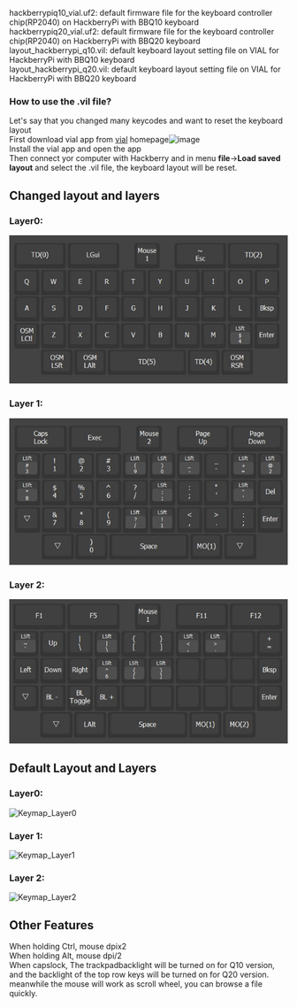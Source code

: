 hackberrypiq10_vial.uf2: default firmware file for the keyboard controller chip(RP2040) on HackberryPi with BBQ10 keyboard  
hackberrypiq20_vial.uf2: default firmware file for the keyboard controller chip(RP2040) on HackberryPi with BBQ20 keyboard  
layout_hackberrypi_q10.vil: default keyboard layout setting file on VIAL for HackberryPi with BBQ10 keyboard  
layout_hackberrypi_q20.vil: default keyboard layout setting file on VIAL for HackberryPi with BBQ20 keyboard  

### How to use the .vil file?  
Let's say that you changed many keycodes and want to reset the keyboard layout  
First download vial app from [vial](https://get.vial.today/) homepage![image](https://github.com/user-attachments/assets/351fe201-cb4a-4483-83c8-f314ae1b860c)  
Install the vial app and open the app  
Then connect yor computer with Hackberry and in menu **file**->**Load saved layout** and select the .vil file, the keyboard layout will be reset.  

## Changed layout and layers
### Layer0:
![Keymap_Layer0](./layer_0.jpg)

### Layer 1:
![Keymap_Layer1](./layer_1.jpg)

### Layer 2:
![Keymap_Layer2](./layer_2.jpg)

## Default Layout and Layers
### Layer0:
![Keymap_Layer0](https://github.com/user-attachments/assets/85eecbcd-65fe-4cdd-a51c-9182c82d6bc5)

### Layer 1:
![Keymap_Layer1](https://github.com/user-attachments/assets/28c5043a-dd23-416b-a23b-b14b5fdf9ce6)

### Layer 2:
![Keymap_Layer2](https://github.com/user-attachments/assets/221d4d2e-35c9-4349-9c26-a69c27b6d6a1)

## Other Features
When holding Ctrl, mouse dpix2  
When holding Alt, mouse dpi/2  
When capslock, The trackpadbacklight will be turned on for Q10 version, and the backlight of the top row keys will be turned on for Q20 version. meanwhile the mouse will work as scroll wheel, you can browse a file quickly. 
